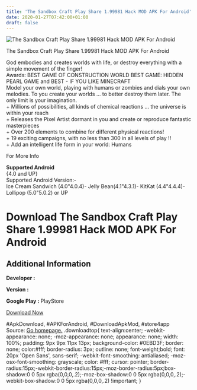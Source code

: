 ```yaml
---
title: 'The Sandbox Craft Play Share 1.99981 Hack MOD APK For Android'
date: 2020-01-27T07:42:00+01:00
draft: false
---
```


![The Sandbox Craft Play Share 1.99981 Hack MOD APK For Android](https://i0.wp.com/apkhome.net/wp-content/uploads/2016/11/The-Sandbox-Craft-Play-Share-1.99981.png "The Sandbox Craft Play Share 1.99981 Hack MOD APK For Android")

  

The Sandbox Craft Play Share 1.99981 Hack MOD APK For Android

God embodies and creates worlds with life, or destroy everything with a simple movement of the finger!  
Awards: BEST GAME OF CONSTRUCTION WORLD BEST GAME: HIDDEN PEARL GAME and BEST - IF YOU LIKE MINECRAFT  
Model your own world, playing with humans or zombies and dials your own melodies. To you create your worlds ... to better destroy them later. The only limit is your imagination.  
\+ Millions of possibilities, all kinds of chemical reactions ... the universe is within your reach  
\+ Releases the Pixel Artist dormant in you and create or reproduce fantastic masterpieces  
\+ Over 200 elements to combine for different physical reactions!  
\+ 19 exciting campaigns, with no less than 300 in all levels of play !!  
\+ Add an intelligent life form in your world: Humans

For More Info

**Supported Android**  
{4.0 and UP}  
Supported Android Version:-  
Ice Cream Sandwich (4.0"4.0.4)- Jelly Bean(4.1"4.3.1)- KitKat (4.4"4.4.4)- Lollipop (5.0"5.0.2) or UP

Download The Sandbox Craft Play Share 1.99981 Hack MOD APK For Android
======================================================================

Additional Information
----------------------

**Developer :**

**Version :**

**Google Play :** PlayStore

  

[Download Now](https://store4app.co/post/the-sandbox-craft-play-share-1-99981-hack-mod-apk-for-android_1573671501)

  
#ApkDownload, #APKForAndroid, #DownloadApkMod, #store4app  
Source: [Go homepage.](https://store4app.co/post/the-sandbox-craft-play-share-1-99981-hack-mod-apk-for-android_1573671501) .downloadtop{ text-align:center; -webkit-appearance: none; -moz-appearance: none; appearance: none; width: 100%; padding: 9px 9px 11px 13px; background-color: #0EBD3F; border: none; color:#fff; border-radius: 3px; outline: none; font-weight;bold; font: 20px 'Open Sans', sans-serif; -webkit-font-smoothing: antialiased; -moz-osx-font-smoothing: grayscale; color: #fff; cursor: pointer; border-radius:15px;-webkit-border-radius:15px;-moz-border-radius:5px;box-shadow:0 0 5px rgba(0,0,0,.2);-moz-box-shadow:0 0 5px rgba(0,0,0,.2);-webkit-box-shadow:0 0 5px rgba(0,0,0,.2) !important; }